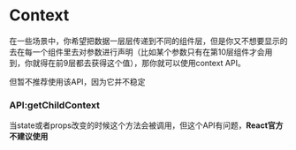# Context

在一些场景中，你希望把数据一层层传递到不同的组件层，但是你又不想要显示的去在每一个组件里去对参数进行声明（比如某个参数只有在第10层组件才会用到，你就得在前9层都去获得这个值），那你就可以使用context API。

但暂不推荐使用该API，因为它并不稳定



### API:getChildContext

当state或者props改变的时候这个方法会被调用，但这个API有问题，**React官方不建议使用**



